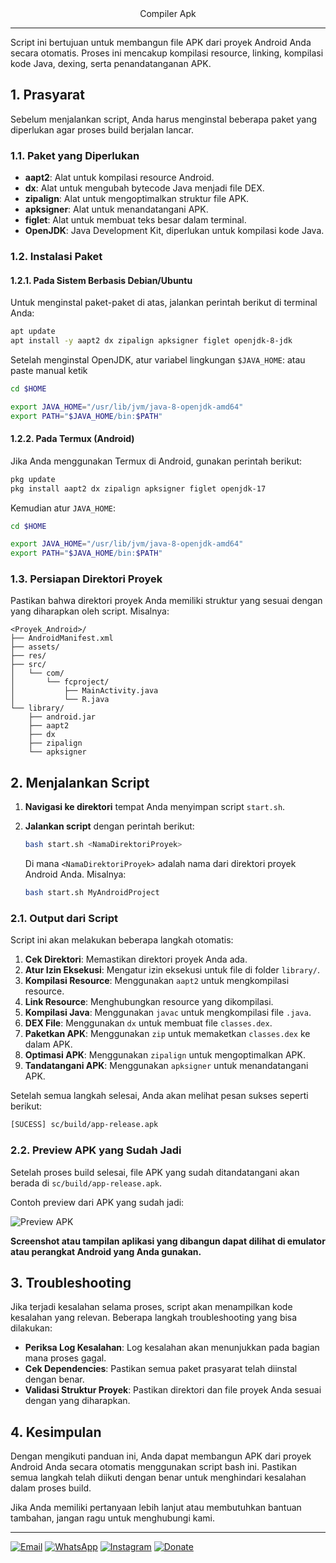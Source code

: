 <center>Compiler Apk</center>

---
Script ini bertujuan untuk membangun file APK dari proyek Android Anda secara otomatis. Proses ini mencakup kompilasi resource, linking, kompilasi kode Java, dexing, serta penandatanganan APK.

## 1. Prasyarat

Sebelum menjalankan script, Anda harus menginstal beberapa paket yang diperlukan agar proses build berjalan lancar.

### 1.1. Paket yang Diperlukan


- **aapt2**: Alat untuk kompilasi resource Android.
- **dx**: Alat untuk mengubah bytecode Java menjadi file DEX.
- **zipalign**: Alat untuk mengoptimalkan struktur file APK.
- **apksigner**: Alat untuk menandatangani APK.
- **figlet**: Alat untuk membuat teks besar dalam terminal.
- **OpenJDK**: Java Development Kit, diperlukan untuk kompilasi kode Java.

### 1.2. Instalasi Paket

#### 1.2.1. Pada Sistem Berbasis Debian/Ubuntu

Untuk menginstal paket-paket di atas, jalankan perintah berikut di terminal Anda:

```bash
apt update
apt install -y aapt2 dx zipalign apksigner figlet openjdk-8-jdk
```

Setelah menginstal OpenJDK, atur variabel lingkungan `$JAVA_HOME`:
atau paste manual ketik 
```bash
cd $HOME
```
```bash
export JAVA_HOME="/usr/lib/jvm/java-8-openjdk-amd64"
export PATH="$JAVA_HOME/bin:$PATH"
```

#### 1.2.2. Pada Termux (Android)

Jika Anda menggunakan Termux di Android, gunakan perintah berikut:

```bash
pkg update
pkg install aapt2 dx zipalign apksigner figlet openjdk-17
```

Kemudian atur `JAVA_HOME`:

```bash
cd $HOME
```
```bash
export JAVA_HOME="/usr/lib/jvm/java-8-openjdk-amd64"
export PATH="$JAVA_HOME/bin:$PATH"
```

### 1.3. Persiapan Direktori Proyek

Pastikan bahwa direktori proyek Anda memiliki struktur yang sesuai dengan yang diharapkan oleh script. Misalnya:

```
<Proyek_Android>/
├── AndroidManifest.xml
├── assets/
├── res/
├── src/
│   └── com/
│       └── fcproject/
│           ├── MainActivity.java
│           └── R.java
└── library/
    ├── android.jar
    ├── aapt2
    ├── dx
    ├── zipalign
    └── apksigner
```

## 2. Menjalankan Script

1. **Navigasi ke direktori** tempat Anda menyimpan script `start.sh`.
2. **Jalankan script** dengan perintah berikut:

   ```bash
   bash start.sh <NamaDirektoriProyek>
   ```

   Di mana `<NamaDirektoriProyek>` adalah nama dari direktori proyek Android Anda. Misalnya:

   ```bash
   bash start.sh MyAndroidProject
   ```

### 2.1. Output dari Script

Script ini akan melakukan beberapa langkah otomatis:

1. **Cek Direktori**: Memastikan direktori proyek Anda ada.
2. **Atur Izin Eksekusi**: Mengatur izin eksekusi untuk file di folder `library/`.
3. **Kompilasi Resource**: Menggunakan `aapt2` untuk mengkompilasi resource.
4. **Link Resource**: Menghubungkan resource yang dikompilasi.
5. **Kompilasi Java**: Menggunakan `javac` untuk mengkompilasi file `.java`.
6. **DEX File**: Menggunakan `dx` untuk membuat file `classes.dex`.
7. **Paketkan APK**: Menggunakan `zip` untuk memaketkan `classes.dex` ke dalam APK.
8. **Optimasi APK**: Menggunakan `zipalign` untuk mengoptimalkan APK.
9. **Tandatangani APK**: Menggunakan `apksigner` untuk menandatangani APK.

Setelah semua langkah selesai, Anda akan melihat pesan sukses seperti berikut:

```bash
[SUCESS] sc/build/app-release.apk
```

### 2.2. Preview APK yang Sudah Jadi

Setelah proses build selesai, file APK yang sudah ditandatangani akan berada di `sc/build/app-release.apk`.

Contoh preview dari APK yang sudah jadi:

![Preview APK](https://f.top4top.io/p_3151qqev10.jpg)

**Screenshot atau tampilan aplikasi yang dibangun dapat dilihat di emulator atau perangkat Android yang Anda gunakan.**

## 3. Troubleshooting

Jika terjadi kesalahan selama proses, script akan menampilkan kode kesalahan yang relevan. Beberapa langkah troubleshooting yang bisa dilakukan:

- **Periksa Log Kesalahan**: Log kesalahan akan menunjukkan pada bagian mana proses gagal.
- **Cek Dependencies**: Pastikan semua paket prasyarat telah diinstal dengan benar.
- **Validasi Struktur Proyek**: Pastikan direktori dan file proyek Anda sesuai dengan yang diharapkan.

## 4. Kesimpulan

Dengan mengikuti panduan ini, Anda dapat membangun APK dari proyek Android Anda secara otomatis menggunakan script bash ini. Pastikan semua langkah telah diikuti dengan benar untuk menghindari kesalahan dalam proses build.

Jika Anda memiliki pertanyaan lebih lanjut atau membutuhkan bantuan tambahan, jangan ragu untuk menghubungi kami.

---
 [![Email](https://img.shields.io/badge/Email-D14836?style=for-the-badge&logo=gmail&logoColor=white)](mailto:fancoding@outlook.com)
 [![WhatsApp](https://img.shields.io/badge/WhatsApp-25D366?style=for-the-badge&logo=whatsapp&logoColor=white)](https://wa.me/+6283128891053)
 [![Instagram](https://img.shields.io/badge/Instagram-E4405F?style=for-the-badge&logo=instagram&logoColor=white)](https://www.instagram.com/fcproject.xyz)
 [![Donate](https://img.shields.io/badge/Donate-FD5E53?style=for-the-badge&logo=buy-me-a-coffee&logoColor=white)](https://saweria.co/FCProject)
